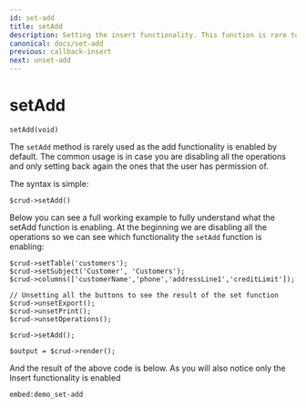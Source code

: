 ```yaml
---
id: set-add
title: setAdd
description: Setting the insert functionality. This function is rare to use as the default is already enabled. 
canonical: docs/set-add
previous: callback-insert
next: unset-add
---
```


# setAdd

<pre><code class="language-php">setAdd(void)</code></pre>
The <code>setAdd</code> method is rarely used as the add functionality is enabled by default. The common usage is in case you are disabling all the operations and only setting back again the ones that the user has permission of.

The syntax is simple:
<pre><code class="language-php">$crud->setAdd()</code></pre>

Below you can see a full working example to fully understand what the setAdd function is enabling. At the beginning we are disabling all the operations so we can see which functionality the <code>setAdd</code> function is enabling:

<pre><code class="language-php">$crud->setTable('customers');
$crud->setSubject('Customer', 'Customers');
$crud->columns(['customerName','phone','addressLine1','creditLimit']);

// Unsetting all the buttons to see the result of the set function
$crud->unsetExport();
$crud->unsetPrint();
$crud->unsetOperations();

$crud->setAdd();

$output = $crud->render();</code></pre>

And the result of the above code is below. As you will also notice only the Insert functionality is enabled

`embed:demo_set-add`